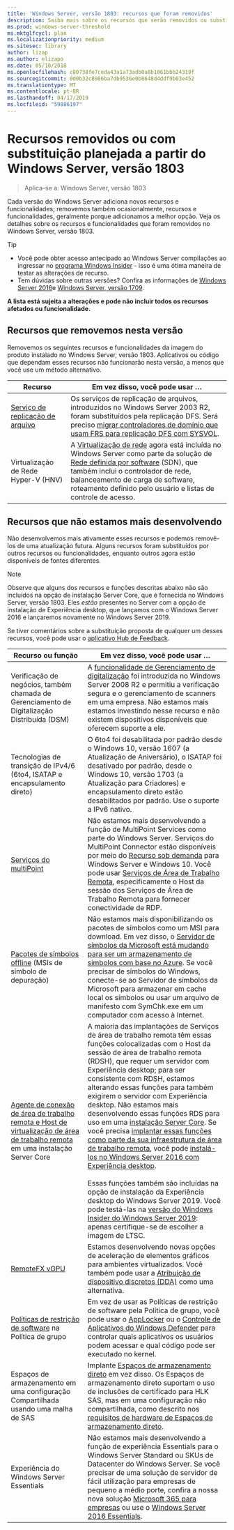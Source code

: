 ```yaml
---
title: 'Windows Server, versão 1803: recursos que foram removidos'
description: Saiba mais sobre os recursos que serão removidos ou substituídos no Windows Server, versão 1803 ou uma versão futura
ms.prod: windows-server-threshold
ms.mktglfcycl: plan
ms.localizationpriority: medium
ms.sitesec: library
author: lizap
ms.author: elizapo
ms.date: 05/10/2018
ms.openlocfilehash: c80738fe7ceda43a1a73adb0a8b1061bbb24319f
ms.sourcegitcommit: 0d0b32c8986ba7db9536e0b8648d4ddf9b03e452
ms.translationtype: MT
ms.contentlocale: pt-BR
ms.lasthandoff: 04/17/2019
ms.locfileid: "59886197"
---
```

# <a name="features-removed-or-planned-for-replacement-starting-with-windows-server-version-1803"></a>Recursos removidos ou com substituição planejada a partir do Windows Server, versão 1803

> Aplica-se a: Windows Server, versão 1803

Cada versão do Windows Server adiciona novos recursos e funcionalidades; removemos também ocasionalmente, recursos e funcionalidades, geralmente porque adicionamos a melhor opção. Veja os detalhes sobre os recursos e funcionalidades que foram removidos no Windows Server, versão 1803.   

> [!TIP]
> - Você pode obter acesso antecipado ao Windows Server compilações ao ingressar no [programa Windows Insider](https://insider.windows.com) - isso é uma ótima maneira de testar as alterações de recurso.
> - Tem dúvidas sobre outras versões? Confira as informações de [Windows Server 2016](deprecated-features.md)e [Windows Server, versão 1709](removed-features-1709.md).

**A lista está sujeita a alterações e pode não incluir todos os recursos afetados ou funcionalidade.** 

## <a name="features-we-removed-in-this-release"></a>Recursos que removemos nesta versão

Removemos os seguintes recursos e funcionalidades da imagem do produto instalado no Windows Server, versão 1803. Aplicativos ou código que dependam esses recursos não funcionarão nesta versão, a menos que você use um método alternativo.   

|Recurso    |Em vez disso, você pode usar …|
|-----------|--------------------|
|[Serviço de replicação de arquivo](https://support.microsoft.com/en-us/help/4025991/windows-server-version-1709-no-longer-supports-frs)|Os serviços de replicação de arquivos, introduzidos no Windows Server 2003 R2, foram substituídos pela replicação DFS. Será preciso [migrar controladores de domínio que usam FRS para replicação DFS com SYSVOL](https://blogs.technet.microsoft.com/filecab/2014/06/25/streamlined-migration-of-frs-to-dfsr-sysvol/).|
|Virtualização de Rede Hyper-V (HNV)|A [Virtualização de rede](../networking/sdn/technologies/hyper-v-network-virtualization/whats-new-hyperv-network-virtualization-windows-server.md) agora está incluída no Windows Server como parte da solução de [Rede definida por software](../networking/sdn/software-defined-networking.md) (SDN), que também inclui o controlador de rede, balanceamento de carga de software, roteamento definido pelo usuário e listas de controle de acesso.|

## <a name="features-were-no-longer-developing"></a>Recursos que não estamos mais desenvolvendo

Não desenvolvemos mais ativamente esses recursos e podemos removê-los de uma atualização futura. Alguns recursos foram substituídos por outros recursos ou funcionalidades, enquanto outros agora estão disponíveis de fontes diferentes. 

>[!NOTE]
> Observe que alguns dos recursos e funções descritas abaixo não são incluídos na opção de instalação Server Core, que é fornecida no Windows Server, versão 1803. Eles *estão* presentes no Server com a opção de instalação de Experiência desktop, que lançamos com o Windows Server 2016 e lançaremos novamente no Windows Server 2019.

Se tiver comentários sobre a substituição proposta de qualquer um desses recursos, você pode usar o [aplicativo Hub de Feedback](https://support.microsoft.com/help/4021566/windows-10-send-feedback-to-microsoft-with-feedback-hub-app). 

|Recurso ou função    |Em vez disso, você pode usar …|
|-----------|---------------------|
|Verificação de negócios, também chamada de Gerenciamento de Digitalização Distribuída (DSM)|A [funcionalidade de Gerenciamento de digitalização](https://docs.microsoft.com/previous-versions/windows/it-pro/windows-server-2008-R2-and-2008/dd759124\(v%3dws.11\)) foi introduzida no Windows Server 2008 R2 e permitiu a verificação segura e o gerenciamento de scanners em uma empresa. Não estamos mais estamos investindo nesse recurso e não existem dispositivos disponíveis que oferecem suporte a ele.|
|Tecnologias de transição de IPv4/6 (6to4, ISATAP e encapsulamento direto)|O 6to4 foi desabilitada por padrão desde o Windows 10, versão 1607 (a Atualização de Aniversário), o ISATAP foi desativado por padrão, desde o Windows 10, versão 1703 (a Atualização para Criadores) e encapsulamento direto estão desabilitados por padrão. Use o suporte a IPv6 nativo.|
|[Serviços do multiPoint](../remote/multipoint-services/multipoint-services.md)|Não estamos mais desenvolvendo a função de MultiPoint Services como parte do Windows Server. Serviços do MultiPoint Connector estão disponíveis por meio do [Recurso sob demanda](https://docs.microsoft.com/windows-hardware/manufacture/desktop/features-on-demand-v2--capabilities) para Windows Server e Windows 10. Você pode usar [Serviços de Área de Trabalho Remota](../remote/remote-desktop-services/welcome-to-rds.md), especificamente o Host da sessão dos Serviços de Área de Trabalho Remota para fornecer conectividade de RDP. |
|[Pacotes de símbolos offline](https://docs.microsoft.com/windows-hardware/drivers/debugger/debugger-download-symbols) (MSIs de símbolo de depuração)|Não estamos mais disponibilizando os pacotes de símbolos como um MSI para download. Em vez disso, o [Servidor de símbolos da Microsoft está mudando para ser um armazenamento de símbolos com base no Azure](https://blogs.msdn.microsoft.com/windbg/2017/10/18/update-on-microsofts-symbol-server/). Se você precisar de símbolos do Windows, conecte-se ao Servidor de símbolos da Microsoft para armazenar em cache local os símbolos ou usar um arquivo de manifesto com SymChk.exe em um computador com acesso à Internet.|
|[Agente de conexão de área de trabalho remota e Host de virtualização de área de trabalho remota](../remote/remote-desktop-services/desktop-hosting-service.md) em uma instalação Server Core|A maioria das implantações de Serviços de área de trabalho remota têm essas funções colocalizadas com o Host da sessão de área de trabalho remota (RDSH), que requer um servidor com Experiência desktop; para ser consistente com RDSH, estamos alterando essas funções para também exigirem o servidor com Experiência desktop. Não estamos mais desenvolvendo essas funções RDS para uso em uma [instalação Server Core](../administration/server-core/what-is-server-core.md). Se você precisa [implantar essas funções como parte da sua infraestrutura de área de trabalho remota](../remote/remote-desktop-services/rds-deploy-infrastructure.md), você pode [instalá-los no Windows Server 2016 com Experiência desktop](getting-started-with-server-with-desktop-experience.md). <br/><br/>Essas funções também são incluídas na opção de instalação da Experiência desktop do Windows Server 2019. Você pode testá-las na [versão do Windows Insider do Windows Server 2019](https://docs.microsoft.com/windows-insider/at-work/): apenas certifique-se de escolher a imagem de LTSC. |
|[RemoteFX vGPU](../remote/remote-desktop-services/rds-remotefx-vgpu.md)|Estamos desenvolvendo novas opções de aceleração de elementos gráficos para ambientes virtualizados. Você também pode usar a [Atribuição de dispositivo discretos (DDA)](../virtualization/hyper-v/plan/plan-for-deploying-devices-using-discrete-device-assignment.md) como uma alternativa.|
|[Políticas de restrição de software](../identity/software-restriction-policies/software-restriction-policies.md) na Política de grupo|Em vez de usar as Políticas de restrição de software pela Política de grupo, você pode usar o [AppLocker](https://docs.microsoft.com/windows/security/threat-protection/applocker/applocker-overview) ou o [Controle de Aplicativos do Windows Defender](https://docs.microsoft.com/windows/security/threat-protection/windows-defender-application-control) para controlar quais aplicativos os usuários podem acessar e qual código pode ser executado no kernel.|
|Espaços de armazenamento em uma configuração Compartilhada usando uma malha de SAS|Implante [Espaços de armazenamento direto](../storage/storage-spaces/storage-spaces-direct-overview.md) em vez disso. Os Espaços de armazenamento direto suportam o uso de inclusões de certificado para HLK SAS, mas em uma configuração não compartilhada, como descrito nos [requisitos de hardware de Espaços de armazenamento direto](../storage/storage-spaces/storage-spaces-direct-hardware-requirements.md).|
|Experiência do Windows Server Essentials|Não estamos mais desenvolvendo a função de experiência Essentials para o Windows Server Standard ou SKUs de Datacenter do Windows Server. Se você precisar de uma solução de servidor de fácil utilização para empresas de pequeno a médio porte, confira a nossa nova solução [Microsoft 365 para empresas](https://www.microsoft.com/microsoft-365/business) ou use o [Windows Server 2016 Essentials](https://docs.microsoft.com/windows-server-essentials/get-started/get-started).|

